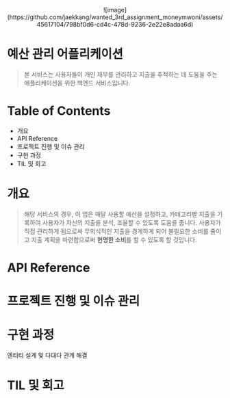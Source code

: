 <p align = "center" >
![image](https://github.com/jaekkang/wanted_3rd_assignment_moneymwoni/assets/45617104/798bf0d6-cd4c-478d-9236-2e22e8adaa6d)
</p>

# 예산 관리 어플리케이션

> 본 서비스는 사용자들이 개인 재무를 관리하고 지출을 추적하는 데 도움을 주는 애플리케이션을 위한 백엔드 서비스입니다.

# Table of Contents

- 개요
- API Reference
- 프로젝트 진행 및 이슈 관리
- 구현 과정
- TIL 및 회고

# 개요

> 해당 서비스의 경우, 이 앱은 매달 사용할 예산을 설정하고, 카테고리별 지출을 기록하여 사용자가 자신의 지출을 분석, 조율할 수 있도록 도움을 줍니다. 사용자가 직접 관리하게 됨으로써 무의식적인 지출을 경계하게 되어 불필요한 소비를 줄이고
지출 계획을 마련함으로써 **현명한 소비**를 할 수 있도록 할 것입니다.

# API Reference

# 프로젝트 진행 및 이슈 관리

# 구현 과정 
  엔티티 설계 및 다대다 관계 해결

# TIL 및 회고
